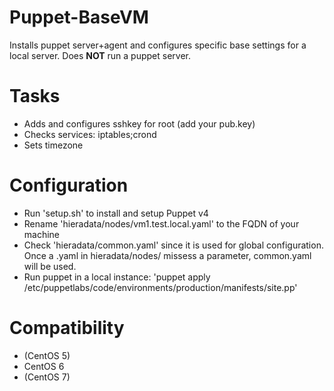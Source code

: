 # Puppet-BaseVM

Installs puppet server+agent and configures specific base settings for a local server.
Does <b>NOT</b> run a puppet server.

# Tasks
- Adds and configures sshkey for root (add your pub.key)
- Checks services: iptables;crond
- Sets timezone


# Configuration
- Run 'setup.sh' to install and setup Puppet v4
- Rename 'hieradata/nodes/vm1.test.local.yaml' to the FQDN of your machine
- Check 'hieradata/common.yaml' since it is used for global configuration. Once a .yaml in hieradata/nodes/ missess a parameter, common.yaml will be used.
- Run puppet in a local instance: 'puppet apply /etc/puppetlabs/code/environments/production/manifests/site.pp'


# Compatibility
- (CentOS 5)
- CentOS 6
- (CentOS 7)
